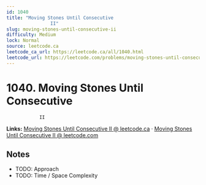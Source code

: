 ```yaml
--- 
id: 1040
title: "Moving Stones Until Consecutive
                II"
slug: moving-stones-until-consecutive-ii
difficulty: Medium
lock: Normal
source: leetcode.ca
leetcode_ca_url: https://leetcode.ca/all/1040.html
leetcode_url: https://leetcode.com/problems/moving-stones-until-consecutive-ii/
---
```


# 1040. Moving Stones Until Consecutive
                II

**Links:** [Moving Stones Until Consecutive
                II @ leetcode.ca](https://leetcode.ca/all/1040.html) · [Moving Stones Until Consecutive
                II @ leetcode.com](https://leetcode.com/problems/moving-stones-until-consecutive-ii/)

## Notes
- TODO: Approach
- TODO: Time / Space Complexity
